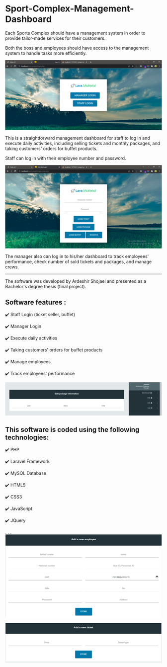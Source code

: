 # Sport-Complex-Management-Dashboard

Each Sports Complex should have a management system in order to provide tailor-made services for their customers.

Both the boss and employees should have access to the management system to handle tasks more efficiently.

![Logo](https://github.com/Ardesh1r/Sport-Complex-Staff-Dashboard/blob/main/screenshots/Screenshot-03.PNG?raw=true)


This is a straightforward management dashboard for staff to log in and execute daily activities, including selling tickets and monthly packages, and taking customers' orders for buffet products.

Staff can log in with their employee number and password.


![Logo](https://github.com/Ardesh1r/Sport-Complex-Staff-Dashboard/blob/main/screenshots/Screenshot-02.PNG?raw=true)


The manager also can log in to his/her dashboard to track employees' performance, check number of sold tickets and packages, and manage crews.



--------------------------------------


The software was developed by Ardeshir Shojaei and presented as a Bachelor's degree thesis (final project).


Software features  :
---------
✔️ Staff Login (ticket seller, buffet)

✔️ Manager Login

✔️ Execute daily activities 

✔️ Taking customers' orders for buffet products

✔️ Manage employees

✔️ Track employees' performance

![Logo](https://github.com/Ardesh1r/Sport-Complex-Staff-Dashboard/blob/main/screenshots/Screenshot-04.PNG?raw=true)

This software is coded using the following technologies:
--------------------
✔️ PHP

✔️ Laravel Framework

✔️ MySQL Database

✔️ HTML5

✔️ CSS3

✔️ JavaScript

✔️ JQuery


.
.
.
![Logo](https://github.com/Ardesh1r/Sport-Complex-Staff-Dashboard/blob/main/screenshots/Screenshot-05.PNG?raw=true)

![Logo](https://github.com/Ardesh1r/Sport-Complex-Staff-Dashboard/blob/main/screenshots/Screenshot-06.PNG?raw=true)
